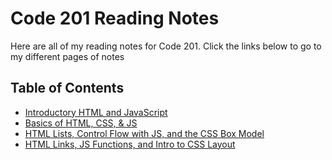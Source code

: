 # Code 201 Reading Notes

Here are all of my reading notes for Code 201. Click the links below to go to my different pages of notes

## Table of Contents

* [Introductory HTML and JavaScript](/reading01.md)
* [Basics of HTML, CSS, & JS](/reading02.md)
* [HTML Lists, Control Flow with JS, and the CSS Box Model](/reading03.md)
* [HTML Links, JS Functions, and Intro to CSS Layout](/reading.04.md)